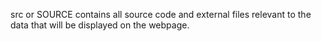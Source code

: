 src or SOURCE contains all source code and external files relevant to the data that will be displayed on the webpage. 
